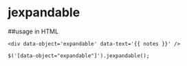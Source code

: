 # jexpandable
##usage
in HTML
````
<div data-object='expandable' data-text='{{ notes }}' />
````

```
$('[data-object="expandable"]').jexpandable();
```

